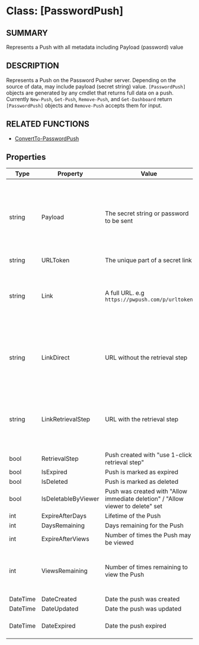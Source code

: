 # Class: [PasswordPush]

## SUMMARY

Represents a Push with all metadata including Payload (password) value

## DESCRIPTION

Represents a Push on the Password Pusher server.  Depending on the source of data, may include payload (secret string) value.
`[PasswordPush]` objects are generated by any cmdlet that returns full data on a push.  Currently `New-Push`, `Get-Push`, `Remove-Push`, and `Get-Dashboard` return
`[PasswordPush]` objects and `Remove-Push` accepts them for input.

## RELATED FUNCTIONS


- [ConvertTo-PasswordPush](ConvertTo-PasswordPush.md)

## Properties

| Type | Property | Value | Notes |
|--|--|--|--|
| string | Payload | The secret string or password to be sent | Will not have a value if the API endpoint does not retrieve it (e.g. Dashboard, Delete) |
| string | URLToken | The unique part of a secret link | |
| string | Link | A full URL. e.g `https://pwpush.com/p/urltoken` | Read only, calculated value. `Link` will reflect if 1-click retrieval step was selected |
| string | LinkDirect | URL without the retrieval step | Read only, calculated. Will always reflect the "direct" link (no additional click) |
| string | LinkRetrievalStep | URL with the retrieval step | Read only, calculated. Will always reflect the "additional click needed" link |
| bool   | RetrievalStep | Push created with "use 1-click retrieval step" | |
| bool   | IsExpired | Push is marked as expired | |
| bool   | IsDeleted | Push is marked as deleted ||
| bool   | IsDeletableByViewer | Push was created with "Allow immediate deletion" / "Allow viewer to delete" set ||
| int    | ExpireAfterDays | Lifetime of the Push ||
| int    | DaysRemaining | Days remaining for the Push ||
| int    | ExpireAfterViews | Number of times the Push may be viewed ||
| int    | ViewsRemaining | Number of times remaining to view the Push | For `Get-Push` this will *not* reflect the current request. |
| DateTime | DateCreated | Date the push was created | |
| DateTime | DateUpdated | Date the push was updated | |
| DateTime | DateExpired | Date the push expired | May be '0' if Push is active |
